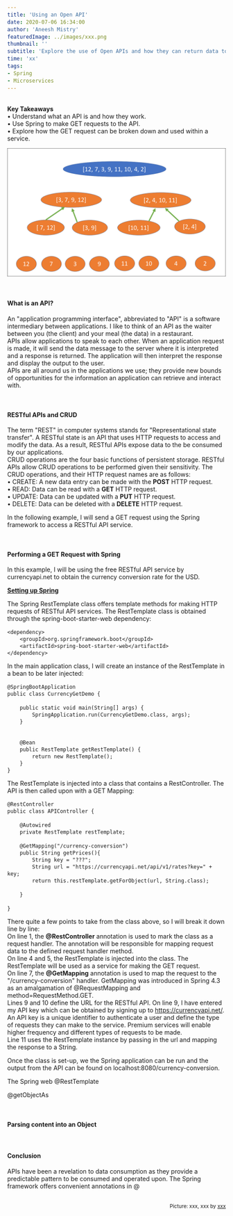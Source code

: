 ```yaml
---
title: 'Using an Open API'
date: 2020-07-06 16:34:00
author: 'Aneesh Mistry'
featuredImage: ../images/xxx.png
thumbnail: ''
subtitle: 'Explore the use of Open APIs and how they can return data to a service with Spring Rest.'
time: 'xx'
tags:
- Spring
- Microservices
---
```

<br>
<strong>Key Takeaways</strong><br>
&#8226; Understand what an API is and how they work.<br>
&#8226; Use Spring to make GET requests to the API.<br>
&#8226; Explore how the GET request can be broken down and used within a service.<br>

![Merge sort step 2](../../src/images/011MergeSort2.png)


<br>
<h4>What is an API?</h4>
<p>
An "application programming interface", abbreviated to "API" is a software intermediary between applications. I like to think of an API as the waiter between you (the client) and your meal (the data) in a restaurant.<br>
APIs allow applications to speak to each other. When an application request is made, it will send the data message to the server where it is interpreted and a response is returned. The application will then interpret the response and display the output to the user.<br>
APIs are all around us in the applications we use; they provide new bounds of opportunities for the information an application can retrieve and interact with.
</p>
<br>
<h4>RESTful APIs and CRUD</h4>
<p>
The term "REST" in computer systems stands for "Representational state transfer". A RESTful state is an API that uses HTTP requests to access and modify the data. As a result, RESTful APIs expose data to the be consumed by our applications.<br>
CRUD operations are the four basic functions of persistent storage. RESTful APIs allow CRUD operations to be performed given their sensitivity. The CRUD operations, and their HTTP request names are as follows:<br>
&#8226; CREATE: A new data entry can be made with the <strong>POST</strong> HTTP request.<br>
&#8226; READ: Data can be read with a <strong>GET</strong> HTTP request.<br>
&#8226; UPDATE: Data can be updated with a <strong>PUT</strong> HTTP request.<br>
&#8226; DELETE: Data can be deleted with a <strong>DELETE</strong> HTTP request.<br>

In the following example, I will send a GET request using the Spring framework to access a RESTful API service.
</p>
<br>
<h4>Performing a GET Request with Spring</h4>
<p>
In this example, I will be using the free RESTful API service by currencyapi.net to obtain the currency conversion rate for the USD. <br>
</p>
<strong><u>Setting up Spring</u></strong><br>
<p>
The Spring RestTemplate class offers template methods for making HTTP requests of RESTful API services. 
The RestTemplate class is obtained through the spring-boot-starter-web dependency:
</p>

```
<dependency>
    <groupId>org.springframework.boot</groupId>
    <artifactId>spring-boot-starter-web</artifactId>
</dependency>

```
<p>
In the main application class, I will create an instance of the RestTemplate in a bean to be later injected:
</p>

```java{numberLines:true}
@SpringBootApplication
public class CurrencyGetDemo {
	
	public static void main(String[] args) {
		SpringApplication.run(CurrencyGetDemo.class, args);
	}

	
	@Bean
	public RestTemplate getRestTemplate() {
		return new RestTemplate();
	}
}
```
<p>
The RestTemplate is injected into a class that contains a RestController. The API is then called upon with a GET Mapping:
</p>

```java{numberLines:true}
@RestController
public class APIController {

	@Autowired
	private RestTemplate restTemplate;
	
	@GetMapping("/currency-conversion")
	public String getPrices(){
		String key = "???";
		String url = "https://currencyapi.net/api/v1/rates?key=" + key;
		return this.restTemplate.getForObject(url, String.class);

	}
	
}

```

<p>
There quite a few points to take from the class above, so I will break it down line by line:
<br>
On line 1, the <strong>@RestController</strong> annotation is used to mark the class as a request handler. The annotation will be responsible for mapping request data to the defined request handler method.<br>
On line 4 and 5, the RestTemplate is injected into the class. The RestTemplate will be used as a service for making the GET request.<br>
On line 7, the <strong>@GetMapping</strong> annotation is used to map the request to the "/currency-conversion" handler. GetMapping was introduced in Spring 4.3 as an amalgamation of @RequestMapping and method=RequestMethod.GET.<br>
Lines 9 and 10 define the URL for the RESTful API. On line 9, I have entered my API key which can be obtained by signing up to <a target="_blank" href="https://currencyapi.net">https://currencyapi.net/</a>. An API key is a unique identifier to authenticate a user and define the type of requests they can make to the service. Premium services will enable higher frequency and different types of requests to be made.
<br>
Line 11 uses the RestTemplate instance by passing in the url and mapping the response to a String.
</p>

<p>
Once the class is set-up, we the Spring application can be run and the output from the API can be found on localhost:8080/currency-conversion.
</p>
The Spring web 
@RestTemplate

@getObjectAs


<br>
<h4>Parsing content into an Object</h4>
<p>


</p>
<br>
<h4>Conclusion</h4>
<p>
APIs have been a revelation to data consumption as they provide a predictable pattern to be consumed and operated upon.
The Spring framework offers convenient annotations in @

</p>

<br>
<small style="float: right;" >Picture: xxx, xxx by <a target="_blank" href="https://unsplash.com/@xxx">xxx</small></a><br>
